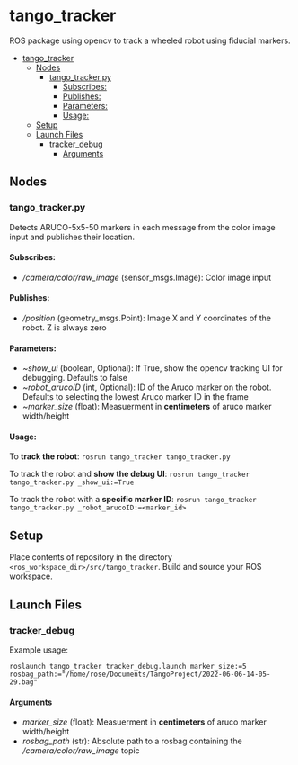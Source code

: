 # tango_tracker
ROS package using opencv to track a wheeled robot using fiducial markers.

- [tango_tracker](#tango_tracker)
  - [Nodes](#nodes)
    - [tango_tracker.py](#tango_trackerpy)
      - [Subscribes:](#subscribes)
      - [Publishes:](#publishes)
      - [Parameters:](#parameters)
      - [Usage:](#usage)
  - [Setup](#setup)
  - [Launch Files](#launch-files)
    - [tracker_debug](#tracker_debug)
      - [Arguments](#arguments)

## Nodes
### tango_tracker.py
Detects ARUCO-5x5-50 markers in each message from the color image input and publishes their location.

#### Subscribes:
 - */camera/color/raw_image* (sensor_msgs.Image): Color image input

#### Publishes:
 - */position* (geometry_msgs.Point): Image X and Y coordinates of the robot. Z is always zero

#### Parameters:
 - *~show_ui* (boolean, Optional): If True, show the opencv tracking UI for debugging. Defaults to false
 - *~robot_arucoID* (int, Optional): ID of the Aruco marker on the robot. Defaults to selecting the lowest Aruco marker ID in the frame
 - *~marker_size* (float): Measuerment in **centimeters** of aruco marker width/height

#### Usage:
To **track the robot**:
```rosrun tango_tracker tango_tracker.py```

To track the robot and **show the debug UI**:
```rosrun tango_tracker tango_tracker.py _show_ui:=True```

To track the robot with a **specific marker ID**:
```rosrun tango_tracker tango_tracker.py _robot_arucoID:=<marker_id>```

## Setup
Place contents of repository in the directory ```<ros_workspace_dir>/src/tango_tracker```. Build and source your ROS workspace.

## Launch Files
### tracker_debug
Example usage: 

```roslaunch tango_tracker tracker_debug.launch marker_size:=5 rosbag_path:="/home/rose/Documents/TangoProject/2022-06-06-14-05-29.bag"```

#### Arguments
 - *marker_size* (float): Measuerment in **centimeters** of aruco marker width/height
 - *rosbag_path* (str): Absolute path to a rosbag containing the */camera/color/raw_image* topic